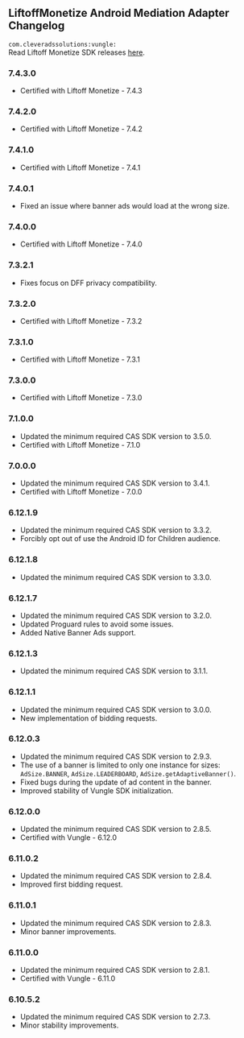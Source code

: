 ## LiftoffMonetize Android Mediation Adapter Changelog
`com.cleveradssolutions:vungle:`  
Read Liftoff Monetize SDK releases [here](https://support.vungle.com/hc/en-us/articles/15722228922395-Download-Vungle-SDK-for-Android-Amazon).

### 7.4.3.0
- Certified with Liftoff Monetize - 7.4.3

### 7.4.2.0
- Certified with Liftoff Monetize - 7.4.2

### 7.4.1.0
- Certified with Liftoff Monetize - 7.4.1

### 7.4.0.1
- Fixed an issue where banner ads would load at the wrong size.

### 7.4.0.0
- Certified with Liftoff Monetize - 7.4.0

### 7.3.2.1
- Fixes focus on DFF privacy compatibility.

### 7.3.2.0
- Certified with Liftoff Monetize - 7.3.2

### 7.3.1.0
- Certified with Liftoff Monetize - 7.3.1

### 7.3.0.0
- Certified with Liftoff Monetize - 7.3.0

### 7.1.0.0
- Updated the minimum required CAS SDK version to 3.5.0.
- Certified with Liftoff Monetize - 7.1.0

### 7.0.0.0
- Updated the minimum required CAS SDK version to 3.4.1.
- Certified with Liftoff Monetize - 7.0.0

### 6.12.1.9
- Updated the minimum required CAS SDK version to 3.3.2.
- Forcibly opt out of use the Android ID for Children audience.

### 6.12.1.8
- Updated the minimum required CAS SDK version to 3.3.0.

### 6.12.1.7
- Updated the minimum required CAS SDK version to 3.2.0.
- Updated Proguard rules to avoid some issues.
- Added Native Banner Ads support.

### 6.12.1.3
- Updated the minimum required CAS SDK version to 3.1.1.

### 6.12.1.1
- Updated the minimum required CAS SDK version to 3.0.0.
- New implementation of bidding requests.

### 6.12.0.3
- Updated the minimum required CAS SDK version to 2.9.3.
- The use of a banner is limited to only one instance for sizes: `AdSize.BANNER`, `AdSize.LEADERBOARD`, `AdSize.getAdaptiveBanner()`.
- Fixed bugs during the update of ad content in the banner.
- Improved stability of Vungle SDK initialization.

### 6.12.0.0
- Updated the minimum required CAS SDK version to 2.8.5.
- Certified with Vungle - 6.12.0

### 6.11.0.2
- Updated the minimum required CAS SDK version to 2.8.4.
- Improved first bidding request.

### 6.11.0.1
- Updated the minimum required CAS SDK version to 2.8.3.
- Minor banner improvements.

### 6.11.0.0
- Updated the minimum required CAS SDK version to 2.8.1.
- Certified with Vungle - 6.11.0

### 6.10.5.2
- Updated the minimum required CAS SDK version to 2.7.3.
- Minor stability improvements.